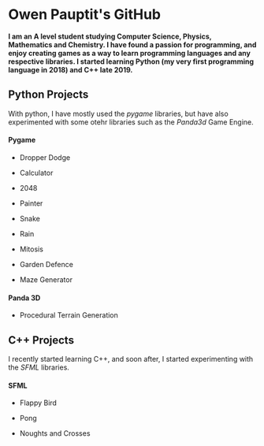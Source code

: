 # Owen Pauptit's GitHub

**I am an A level student studying Computer Science, Physics, Mathematics and Chemistry. I have found a passion for programming, and enjoy creating games as a way to learn programming languages and any respective libraries. I started learning Python (my very first programming language in 2018) and C++ late 2019.**

## Python Projects

With python, I have mostly used the _pygame_ libraries, but have also experimented with some otehr libraries such as the _Panda3d_ Game Engine.

#### Pygame

- Dropper Dodge

- Calculator

- 2048

- Painter

- Snake

- Rain

- Mitosis

- Garden Defence

- Maze Generator

#### Panda 3D

- Procedural Terrain Generation

## C++ Projects

I recently started learning C++, and soon after, I started experimenting with the _SFML_ libraries.

#### SFML

- Flappy Bird

- Pong

- Noughts and Crosses
